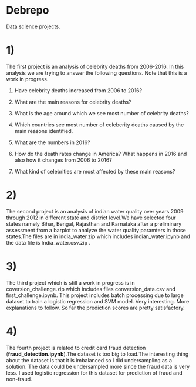 # Debrepo
Data science projects.

# 1) 

The first project is an analysis of celebrity deaths from 2006-2016. In this analysis we are trying to answer the following questions. Note that this is a work in progress.

1) Have celebrity deaths increased from 2006 to 2016?

2) What are the main reasons for celebrity deaths?

3) What is the age around which we see most number of celebrity deaths?

4) Which countries see most number of celeberity deaths caused by the main reasons identified.

5) What are the numbers in 2016?

6) How do the death rates change in America? What happens in 2016 and also how it changes from 2006 to 2016?

7) What kind of celebrities are most affected by these main reasons?



# 2)

The second project is an analysis of indian water quality over years 2009 through 2012 in different state and district level.We have selected four states namely Bihar, Bengal, Rajasthan and Karnataka after a preliminary assessment from a barplot to analyze the water quality paramters in those states.The files are in india_water.zip which includes indian_water.ipynb and the data file is India_water.csv.zip .





# 3) 

The third project which is still a work in progress is in coversion_challenge.zip which includes files conversion_data.csv and first_challenge.ipynb. This project includes batch processing due to large dataset to train a logistic regression and SVM model. Very interesting. More explanations to follow. So far the prediction scores are pretty satisfactory.


# 4)

The fourth project is related to credit card fraud detection (**fraud_detection.ipynb**).The dataset is too big to load.The interesting thing about the dataset is that it is imbalanced so I did undersampling as a solution. The data could be undersampled more since the fraud data is very less. I used logistic regression for this dataset for prediction of fraud and non-fraud.
